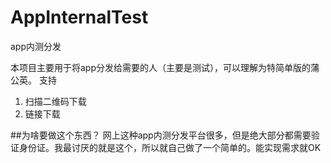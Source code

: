 # AppInternalTest
app内测分发

本项目主要用于将app分发给需要的人（主要是测试），可以理解为特简单版的蒲公英。
支持
1. 扫描二维码下载
2. 链接下载


##为啥要做这个东西？
网上这种app内测分发平台很多，但是绝大部分都需要验证身份证。我最讨厌的就是这个，所以就自己做了一个简单的。能实现需求就OK
